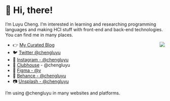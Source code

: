 # 👋 Hi, there!

I’m Luyu Cheng. I’m interested in learning and researching programming languages and making HCI stuff with front-end and back-end technologies. You can find me in many places.

<img src="https://github-readme-stats.mrdulin.vercel.app/api?username=chengluyu&show_icons=true&hide_border=true" align="right" />

- 👉 [My Curated Blog](https://luyu.blog/)
- 🐦 [Twitter @chengluyu](https://twitter.com/chengluyu/)
- 📱 [Instagram - @chengluyu](https://www.instagram.com/chengluyu/)
- 🎤 [Clubhouse](https://www.joinclubhouse.com) - @chengluyu
- 🎨 [Figma - @v](https://figma.com/@v)
- 🌅 [Behance - @chengluyu](https://www.behance.net/chengluyu)
- 📷 [Unsplash - @chengluyu](https://unsplash.com/@chengluyu)

I’m using @chengluyu in many websites and platforms.
